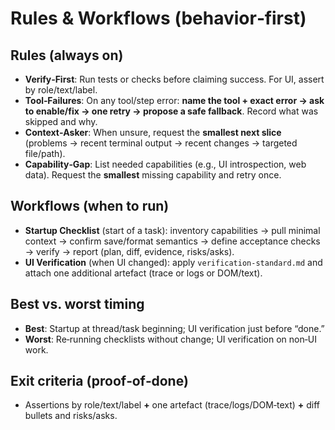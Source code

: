 # Rules & Workflows (behavior‑first)

## Rules (always on)
- **Verify‑First**: Run tests or checks before claiming success. For UI, assert by role/text/label.
- **Tool‑Failures**: On any tool/step error: **name the tool + exact error → ask to enable/fix → one retry → propose a safe fallback**. Record what was skipped and why.
- **Context‑Asker**: When unsure, request the **smallest next slice** (problems → recent terminal output → recent changes → targeted file/path).
- **Capability‑Gap**: List needed capabilities (e.g., UI introspection, web data). Request the **smallest** missing capability and retry once.

## Workflows (when to run)
- **Startup Checklist** (start of a task): inventory capabilities → pull minimal context → confirm save/format semantics → define acceptance checks → verify → report (plan, diff, evidence, risks/asks).
- **UI Verification** (when UI changed): apply `verification-standard.md` and attach one additional artefact (trace or logs or DOM/text).

## Best vs. worst timing
- **Best**: Startup at thread/task beginning; UI verification just before “done.”
- **Worst**: Re‑running checklists without change; UI verification on non‑UI work.

## Exit criteria (proof‑of‑done)
- Assertions by role/text/label **+** one artefact (trace/logs/DOM‑text) **+** diff bullets and risks/asks.
